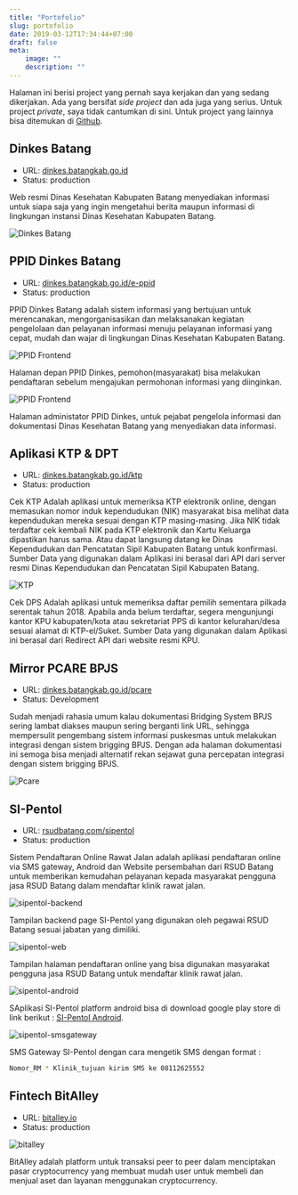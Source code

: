 ```yaml
---
title: "Portofolio"
slug: portofolio
date: 2019-03-12T17:34:44+07:00
draft: false
meta:
    image: ""
    description: ""
---
```



Halaman ini berisi project yang pernah saya kerjakan dan yang sedang dikerjakan.
Ada yang bersifat _side project_ dan ada juga yang serius. Untuk project *private*,
saya tidak cantumkan di sini. Untuk project yang lainnya bisa ditemukan di [Github](https://www.instagram.com/fuadyrifky).

## Dinkes Batang

- URL: [dinkes.batangkab.go.id](https://dinkes.batangkab.go.id/)
- Status: <span class="badge badge-success">production</span>


Web resmi Dinas Kesehatan Kabupaten Batang menyediakan informasi 
untuk siapa saja yang ingin mengetahui berita maupun informasi di lingkungan 
instansi Dinas Kesehatan Kabupaten Batang.

![Dinkes Batang](/img/porto/dinkes.png)


## PPID Dinkes Batang

- URL: [dinkes.batangkab.go.id/e-ppid](https://dinkes.batangkab.go.id/e-ppid)
- Status: <span class="badge badge-success">production</span>

PPID Dinkes Batang adalah sistem informasi yang bertujuan untuk merencanakan,
mengorganisasikan dan melaksanakan kegiatan pengelolaan dan pelayanan informasi menuju pelayanan informasi yang cepat, 
mudah dan wajar di lingkungan Dinas Kesehatan Kabupaten Batang.

![PPID Frontend](/img/porto/ppid-web.png)

Halaman depan PPID Dinkes, pemohon(masyarakat) bisa melakukan pendaftaran sebelum mengajukan permohonan informasi yang diinginkan.

![PPID Frontend](/img/porto/ppid-backend.png)

Halaman administator PPID Dinkes, untuk pejabat pengelola informasi dan dokumentasi Dinas Kesehatan Batang yang menyediakan data informasi.

## Aplikasi KTP & DPT

- URL: [dinkes.batangkab.go.id/ktp](https://dinkes.batangkab.go.id/ktp)
- Status: <span class="badge badge-success">production</span>

Cek KTP Adalah aplikasi untuk memeriksa KTP elektronik online, dengan memasukan nomor induk kependudukan (NIK) masyarakat bisa melihat data kependudukan mereka sesuai dengan KTP masing-masing. Jika NIK tidak terdaftar cek kembali NIK pada KTP elektronik dan Kartu Keluarga dipastikan harus sama. Atau dapat langsung datang ke Dinas Kependudukan dan Pencatatan Sipil Kabupaten Batang untuk konfirmasi. 
Sumber Data yang digunakan dalam Aplikasi ini berasal dari API dari server resmi Dinas Kependudukan dan Pencatatan Sipil Kabupaten Batang.

![KTP](/img/porto/ktp.png)

Cek DPS Adalah aplikasi untuk memeriksa daftar pemilih sementara pilkada serentak tahun 2018. Apabila anda belum terdaftar, segera mengunjungi kantor KPU kabupaten/kota atau sekretariat PPS di kantor kelurahan/desa sesuai alamat di KTP-el/Suket. 
Sumber Data yang digunakan dalam Aplikasi ini berasal dari Redirect API dari website resmi KPU.

## Mirror PCARE BPJS

- URL: [dinkes.batangkab.go.id/pcare](https://dinkes.batangkab.go.id/pcare)
- Status: <span class="badge badge-info">Development</span>

Sudah menjadi rahasia umum kalau dokumentasi Bridging System BPJS sering lambat diakses maupun sering berganti link URL,
sehingga mempersulit pengembang sistem informasi puskesmas untuk melakukan integrasi dengan sistem brigging BPJS. 
Dengan ada halaman dokumentasi ini semoga bisa menjadi alternatif rekan sejawat guna percepatan integrasi dengan sistem brigging BPJS.

![Pcare](/img/porto/pcare.png)

## SI-Pentol

- URL: [rsudbatang.com/sipentol](https://rsudbatang.com/sipentol)
- Status: <span class="badge badge-success">production</span>

Sistem Pendaftaran Online Rawat Jalan adalah aplikasi pendaftaran online via SMS gateway, Android dan Website persembahan dari RSUD Batang untuk memberikan kemudahan pelayanan kepada masyarakat pengguna jasa RSUD Batang dalam mendaftar klinik rawat jalan.

![sipentol-backend](/img/porto/sipentol-backend.png)

Tampilan backend page SI-Pentol yang digunakan oleh pegawai RSUD Batang sesuai jabatan yang dimiliki.

![sipentol-web](/img/porto/sipentol-web.png)

Tampilan halaman pendaftaran online yang bisa digunakan masyarakat pengguna jasa RSUD Batang untuk mendaftar klinik rawat jalan.

![sipentol-android](/img/porto/sipentol-android.png)

SAplikasi SI-Pentol platform android bisa di download google play store di link berikut : [SI-Pentol Android](https://play.google.com/store/apps/details?id=com.rifky.fuady.pendaftaranrawatjalan).

![sipentol-smsgateway](/img/porto/sms.png)

SMS Gateway SI-Pentol dengan cara mengetik SMS dengan format :
```bash
Nomor_RM * Klinik_tujuan kirim SMS ke 08112625552
```

## Fintech BitAlley

- URL: [bitalley.io](https://bitalley.io)
- Status: <span class="badge badge-success">production</span>

![bitalley](/img/porto/bitalley.png)

BitAlley adalah platform untuk transaksi peer to peer dalam menciptakan pasar cryptocurrency yang membuat mudah user untuk membeli dan menjual aset dan layanan menggunakan cryptocurrency. 
